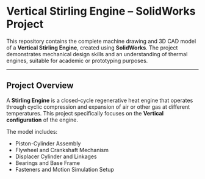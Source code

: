 # Vertical Stirling Engine – SolidWorks Project

This repository contains the complete machine drawing and 3D CAD model of a **Vertical Stirling Engine**, created using **SolidWorks**. The project demonstrates mechanical design skills and an understanding of thermal engines, suitable for academic or prototyping purposes.

---

## Project Overview

A **Stirling Engine** is a closed-cycle regenerative heat engine that operates through cyclic compression and expansion of air or other gas at different temperatures. This project specifically focuses on the **Vertical configuration** of the engine.

The model includes:
- Piston-Cylinder Assembly
- Flywheel and Crankshaft Mechanism
- Displacer Cylinder and Linkages
- Bearings and Base Frame
- Fasteners and Motion Simulation Setup


